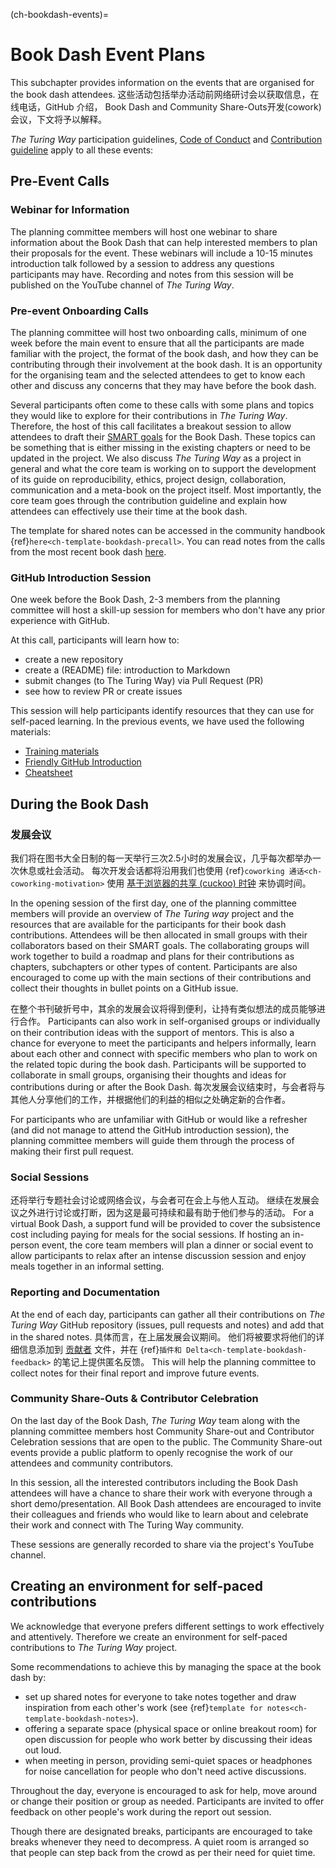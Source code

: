 (ch-bookdash-events)=
# Book Dash Event Plans

This subchapter provides information on the events that are organised for the book dash attendees. 这些活动包括举办活动前网络研讨会以获取信息，在线电话，GitHub 介绍， Book Dash and Community Share-Outs开发(cowork)会议，下文将予以解释。

_The Turing Way_ participation guidelines, [Code of Conduct](https://the-turing-way.netlify.app/community-handbook/coc.html) and [Contribution guideline](https://github.com/alan-turing-institute/the-turing-way/blob/main/CONTRIBUTING.md) apply to all these events:

## Pre-Event Calls

### Webinar for Information

The planning committee members will host one webinar to share information about the Book Dash that can help interested members to plan their proposals for the event. These webinars will include a 10-15 minutes introduction talk followed by a session to address any questions participants may have. Recording and notes from this session will be published on the YouTube channel of _The Turing Way_.

### Pre-event Onboarding Calls

The planning committee will host two onboarding calls, minimum of one week before the main event to ensure that all the participants are made familiar with the project, the format of the book dash, and how they can be contributing through their involvement at the book dash. It is an opportunity for the organising team and the selected attendees to get to know each other and discuss any concerns that they may have before the book dash.

Several participants often come to these calls with some plans and topics they would like to explore for their contributions in _The Turing Way_. Therefore, the host of this call facilitates a breakout session to allow attendees to draft their [SMART goals](https://www.atlassian.com/blog/productivity/how-to-write-smart-goals) for the Book Dash. These topics can be something that is either missing in the existing chapters or need to be updated in the project. We also discuss _The Turing Way_ as a project in general and what the core team is working on to support the development of its guide on reproducibility, ethics, project design, collaboration, communication and a meta-book on the project itself. Most importantly, the core team goes through the contribution guideline and explain how attendees can effectively use their time at the book dash.

The template for shared notes can be accessed in the community handbook {ref}`here<ch-template-bookdash-precall>`. You can read notes from the calls from the most recent book dash [here](https://hackmd.io/@turingway).

### GitHub Introduction Session

One week before the Book Dash, 2-3 members from the planning committee will host a skill-up session for members who don't have any prior experience with GitHub.

At this call, participants will learn how to:
- create a new repository
- create a (README) file: introduction to Markdown
- submit changes (to The Turing Way) via Pull Request (PR)
- see how to review PR or create issues

This session will help participants identify resources that they can use for self-paced learning. In the previous events, we have used the following materials:
- [Training materials](https://malvikasharan.github.io/developing_collaborative_document)
- [Friendly GitHub Introduction](https://docs.google.com/presentation/d/e/2PACX-1vR-Qu4kYulSMGnnAHH9-OonNiLkaJrsolEecEkt0VD5_3PmKWePmiSQwxK3QHoq5gNsL-MJKowmgsAx/pub?start=false&loop=false&delayms=3000)
- [Cheatsheet](https://guides.github.com/pdfs/markdown-cheatsheet-online.pdf)

## During the Book Dash

### 发展会议

我们将在图书大全日制的每一天举行三次2.5小时的发展会议，几乎每次都举办一次休息或社会活动。 每次开发会话都将沿用我们也使用 {ref}`coworking 通话<ch-coworking-motivation>` 使用 [基于浏览器的共享 (cuckoo) 时钟](https://cuckoo.team/tw-bookdash) 来协调时间。

In the opening session of the first day, one of the planning committee members will provide an overview of _The Turing way_ project and the resources that are available for the participants for their book dash contributions. Attendees will be then allocated in small groups with their collaborators based on their SMART goals. The collaborating groups will work together to build a roadmap and plans for their contributions as chapters, subchapters or other types of content. Participants are also encouraged to come up with the main sections of their contributions and collect their thoughts in bullet points on a GitHub issue.

在整个书刊破折号中，其余的发展会议将得到便利，让持有类似想法的成员能够进行合作。 Participants can also work in self-organised groups or individually on their contribution ideas with the support of mentors. This is also a chance for everyone to meet the participants and helpers informally, learn about each other and connect with specific members who plan to work on the related topic during the book dash. Participants will be supported to collaborate in small groups, organising their thoughts and ideas for contributions during or after the Book Dash. 每次发展会议结束时，与会者将与其他人分享他们的工作，并根据他们的利益的相似之处确定新的合作者。

For participants who are unfamiliar with GitHub or would like a refresher (and did not manage to attend the GitHub introduction session), the planning committee members will guide them through the process of making their first pull request.

### Social Sessions

还将举行专题社会讨论或网络会议，与会者可在会上与他人互动。 继续在发展会议之外进行讨论或打断，因为这是最可持续和最有助于他们参与的活动。 For a virtual Book Dash, a support fund will be provided to cover the subsistence cost including paying for meals for the social sessions. If hosting an in-person event, the core team members will plan a dinner or social event to allow participants to relax after an intense discussion session and enjoy meals together in an informal setting.

### Reporting and Documentation

At the end of each day, participants can gather all their contributions on _The Turing Way_ GitHub repository (issues, pull requests and notes) and add that in the shared notes. 具体而言，在上届发展会议期间。 他们将被要求将他们的详细信息添加到 [贡献者](https://github.com/alan-turing-institute/the-turing-way/tree/book-dash-chapter/contributors.md) 文件，并在 {ref}`插件和 Delta<ch-template-bookdash-feedback>` 的笔记上提供匿名反馈。 This will help the planning committee to collect notes for their final report and improve future events.

### Community Share-Outs & Contributor Celebration

On the last day of the Book Dash, _The Turing Way_ team along with the planning committee members host Community Share-out and Contributor Celebration sessions that are open to the public. The Community Share-out events provide a public platform to openly recognise the work of our attendees and community contributors.

In this session, all the interested contributors including the Book Dash attendees will have a chance to share their work with everyone through a short demo/presentation. All Book Dash attendees are encouraged to invite their colleagues and friends who would like to learn about and celebrate their work and connect with The Turing Way community.

These sessions are generally recorded to share via the project's YouTube channel.

## Creating an environment for self-paced contributions

We acknowledge that everyone prefers different settings to work effectively and attentively. Therefore we create an environment for self-paced contributions to _The Turing Way_ project.

Some recommendations to achieve this by managing the space at the book dash by:
- set up shared notes for everyone to take notes together and draw inspiration from each other's work (see {ref}`template for notes<ch-template-bookdash-notes>`).
- offering a separate space (physical space or online breakout room) for open discussion for people who work better by discussing their ideas out loud.
- when meeting in person, providing semi-quiet spaces or headphones for noise cancellation for people who don't need active discussions.

Throughout the day, everyone is encouraged to ask for help, move around or change their position or group as needed. Participants are invited to offer feedback on other people's work during the report out session.

Though there are designated breaks, participants are encouraged to take breaks whenever they need to decompress. A quiet room is arranged so that people can step back from the crowd as per their need for quiet time.

